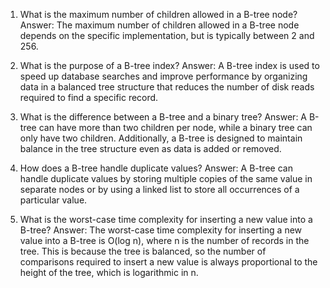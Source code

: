 

1) What is the maximum number of children allowed in a B-tree node?
Answer: The maximum number of children allowed in a B-tree node depends on the specific implementation, but is typically between 2 and 256.

2) What is the purpose of a B-tree index?
Answer: A B-tree index is used to speed up database searches and improve performance by organizing data in a balanced tree structure that reduces the number of disk reads required to find a specific record.

3) What is the difference between a B-tree and a binary tree?
Answer: A B-tree can have more than two children per node, while a binary tree can only have two children. Additionally, a B-tree is designed to maintain balance in the tree structure even as data is added or removed.

4) How does a B-tree handle duplicate values?
Answer: A B-tree can handle duplicate values by storing multiple copies of the same value in separate nodes or by using a linked list to store all occurrences of a particular value.

5) What is the worst-case time complexity for inserting a new value into a B-tree?
Answer: The worst-case time complexity for inserting a new value into a B-tree is O(log n), where n is the number of records in the tree. This is because the tree is balanced, so the number of comparisons required to insert a new value is always proportional to the height of the tree, which is logarithmic in n.